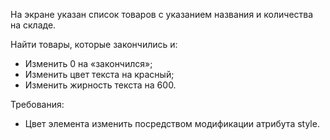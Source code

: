 На экране указан список товаров с указанием названия и количества на складе.

Найти товары, которые закончились и:

- Изменить 0 на «закончился»;
- Изменить цвет текста на красный;
- Изменить жирность текста на 600.

Требования:

- Цвет элемента изменить посредством модификации атрибута style.
